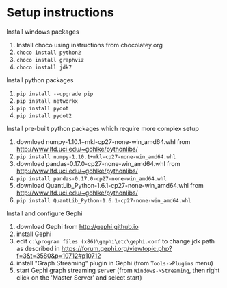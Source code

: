 # Setup instructions

Install windows packages

1. Install choco using instructions from chocolatey.org
2. `choco install python2`
3. `choco install graphviz`
4. `choco install jdk7`

Install python packages

1. `pip install --upgrade pip`
2. `pip install networkx`
3. `pip install pydot`
4. `pip install pydot2`

Install pre-built python packages which require more complex setup

1. download numpy-1.10.1+mkl-cp27-none-win_amd64.whl from http://www.lfd.uci.edu/~gohlke/pythonlibs/
2. `pip install numpy-1.10.1+mkl-cp27-none-win_amd64.whl`
3. download pandas-0.17.0-cp27-none-win_amd64.whl from http://www.lfd.uci.edu/~gohlke/pythonlibs/
4. `pip install pandas-0.17.0-cp27-none-win_amd64.whl`
5. download QuantLib_Python-1.6.1-cp27-none-win_amd64.whl from http://www.lfd.uci.edu/~gohlke/pythonlibs/
6. `pip install QuantLib_Python-1.6.1-cp27-none-win_amd64.whl`

Install and configure Gephi

1. download Gephi from http://gephi.github.io
2. install Gephi
3. edit `c:\program files (x86)\gephi\etc\gephi.conf` to change jdk path as described in https://forum.gephi.org/viewtopic.php?f=3&t=3580&p=10712#p10712
4. install "Graph Streaming" plugin in Gephi (from `Tools->Plugins` menu)
5. start Gephi graph streaming server (from `Windows->Streaming`, then right click on the 'Master Server' and select start)
